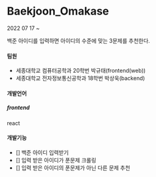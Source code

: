 # Baekjoon_Omakase

2022 07 17 ~

백준 아이디를 입력하면 아이디의 수준에 맞는 3문제를 추천한다.  

#### 팀원
- 세종대학교 컴퓨터공학과 20학번 박규태(frontend(web))
- 세종대학교 전자정보통신공학과 18학번 박상욱(backend)

#### 개발언어  
##### frontend
react

#### 개발기능
- [] 백준 아이디 입력받기
- [] 입력 받은 아이디가 푼문제 크롤링
- [] 입력 받은 아이디의 푼문제가 아닌 다른 문제 추천